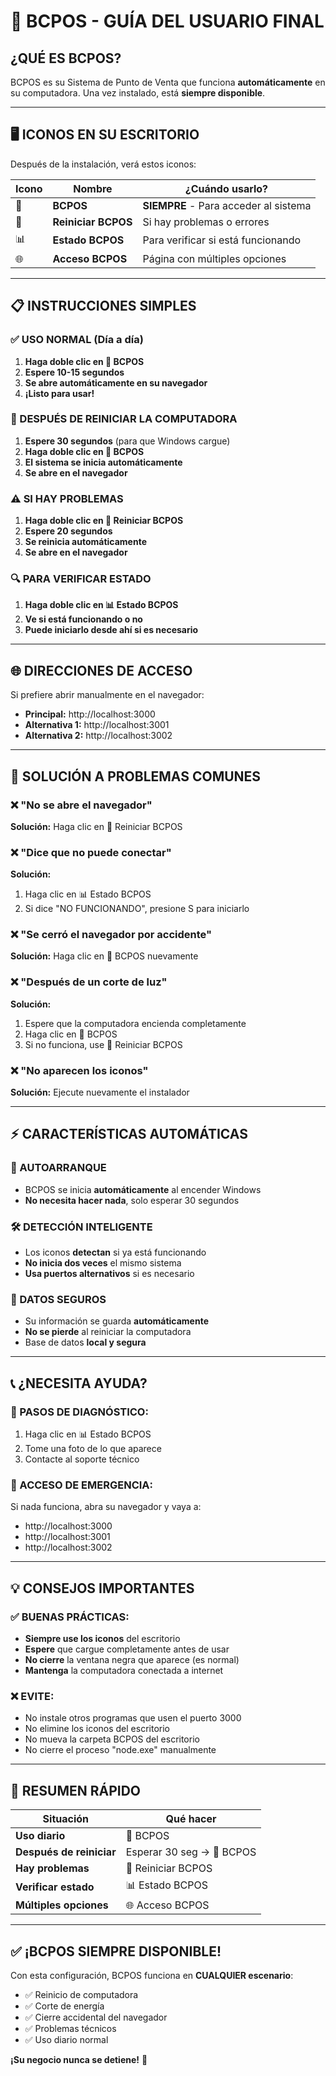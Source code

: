 # 🚀 BCPOS - GUÍA DEL USUARIO FINAL

## **¿QUÉ ES BCPOS?**
BCPOS es su Sistema de Punto de Venta que funciona **automáticamente** en su computadora. Una vez instalado, está **siempre disponible**.

---

## 🖥️ **ICONOS EN SU ESCRITORIO**

Después de la instalación, verá estos iconos:

| Icono | Nombre | ¿Cuándo usarlo? |
|-------|--------|-----------------|
| 🚀 | **BCPOS** | **SIEMPRE** - Para acceder al sistema |
| 🔄 | **Reiniciar BCPOS** | Si hay problemas o errores |
| 📊 | **Estado BCPOS** | Para verificar si está funcionando |
| 🌐 | **Acceso BCPOS** | Página con múltiples opciones |

---

## 📋 **INSTRUCCIONES SIMPLES**

### **✅ USO NORMAL (Día a día)**
1. **Haga doble clic en 🚀 BCPOS**
2. **Espere 10-15 segundos**
3. **Se abre automáticamente en su navegador**
4. **¡Listo para usar!**

### **🔄 DESPUÉS DE REINICIAR LA COMPUTADORA**
1. **Espere 30 segundos** (para que Windows cargue)
2. **Haga doble clic en 🚀 BCPOS**
3. **El sistema se inicia automáticamente**
4. **Se abre en el navegador**

### **⚠️ SI HAY PROBLEMAS**
1. **Haga doble clic en 🔄 Reiniciar BCPOS**
2. **Espere 20 segundos**
3. **Se reinicia automáticamente**
4. **Se abre en el navegador**

### **🔍 PARA VERIFICAR ESTADO**
1. **Haga doble clic en 📊 Estado BCPOS**
2. **Ve si está funcionando o no**
3. **Puede iniciarlo desde ahí si es necesario**

---

## 🌐 **DIRECCIONES DE ACCESO**

Si prefiere abrir manualmente en el navegador:

- **Principal:** http://localhost:3000
- **Alternativa 1:** http://localhost:3001  
- **Alternativa 2:** http://localhost:3002

---

## 🚨 **SOLUCIÓN A PROBLEMAS COMUNES**

### **❌ "No se abre el navegador"**
**Solución:** Haga clic en 🔄 Reiniciar BCPOS

### **❌ "Dice que no puede conectar"**
**Solución:** 
1. Haga clic en 📊 Estado BCPOS
2. Si dice "NO FUNCIONANDO", presione S para iniciarlo

### **❌ "Se cerró el navegador por accidente"**
**Solución:** Haga clic en 🚀 BCPOS nuevamente

### **❌ "Después de un corte de luz"**
**Solución:** 
1. Espere que la computadora encienda completamente
2. Haga clic en 🚀 BCPOS
3. Si no funciona, use 🔄 Reiniciar BCPOS

### **❌ "No aparecen los iconos"**
**Solución:** Ejecute nuevamente el instalador

---

## ⚡ **CARACTERÍSTICAS AUTOMÁTICAS**

### **🔄 AUTOARRANQUE**
- BCPOS se inicia **automáticamente** al encender Windows
- **No necesita hacer nada**, solo esperar 30 segundos

### **🛠️ DETECCIÓN INTELIGENTE**
- Los iconos **detectan** si ya está funcionando
- **No inicia dos veces** el mismo sistema
- **Usa puertos alternativos** si es necesario

### **💾 DATOS SEGUROS**
- Su información se guarda **automáticamente**
- **No se pierde** al reiniciar la computadora
- Base de datos **local y segura**

---

## 📞 **¿NECESITA AYUDA?**

### **🔧 PASOS DE DIAGNÓSTICO:**
1. Haga clic en 📊 Estado BCPOS
2. Tome una foto de lo que aparece
3. Contacte al soporte técnico

### **📱 ACCESO DE EMERGENCIA:**
Si nada funciona, abra su navegador y vaya a:
- http://localhost:3000
- http://localhost:3001
- http://localhost:3002

---

## 💡 **CONSEJOS IMPORTANTES**

### **✅ BUENAS PRÁCTICAS:**
- **Siempre use los iconos** del escritorio
- **Espere** que cargue completamente antes de usar
- **No cierre** la ventana negra que aparece (es normal)
- **Mantenga** la computadora conectada a internet

### **❌ EVITE:**
- No instale otros programas que usen el puerto 3000
- No elimine los iconos del escritorio
- No mueva la carpeta BCPOS del escritorio
- No cierre el proceso "node.exe" manualmente

---

## 🎯 **RESUMEN RÁPIDO**

| Situación | Qué hacer |
|-----------|-----------|
| **Uso diario** | 🚀 BCPOS |
| **Después de reiniciar** | Esperar 30 seg → 🚀 BCPOS |
| **Hay problemas** | 🔄 Reiniciar BCPOS |
| **Verificar estado** | 📊 Estado BCPOS |
| **Múltiples opciones** | 🌐 Acceso BCPOS |

---

## ✅ **¡BCPOS SIEMPRE DISPONIBLE!**

Con esta configuración, BCPOS funciona en **CUALQUIER escenario**:
- ✅ Reinicio de computadora
- ✅ Corte de energía  
- ✅ Cierre accidental del navegador
- ✅ Problemas técnicos
- ✅ Uso diario normal

**¡Su negocio nunca se detiene!** 🚀 